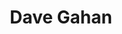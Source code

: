 ---
title: "Dave Gahan"
summary: "David Gahan is an English singer and songwriter, best known as the lead singer of electronic band Depeche Mode since their formation in 1980. Noted for his commanding stage presence and unique baritone voice, Q magazine ranked him at No. 73 on its list of the \"100 Greatest Singers\" and No. 27 on its list of the \"100 Greatest Frontmen\". As part of Depeche Mode, he was inducted into the Rock and Roll Hall of Fame in 2020.Although his bandmate Martin Gore continues to be the main songwriter for Depeche Mode, Gahan has contributed a number of songs to the band's albums Playing the Angel , Sounds of the Universe , Delta Machine , Spirit and Memento Mori . Four of these songs were released as singles, including \"Suffer Well\" in 2005, \"Hole to Feed\" in 2009, \"Should Be Higher\" in 2013, and \"Cover Me\" in 2017. His solo albums include Paper Monsters and Hourglass . He also contributed lyrics and sang lead vocals on the Soulsavers albums The Light the Dead See , Angels & Ghosts , and Imposter ."
slug: "dave-gahan"
image: "dave-gahan.jpg"
apple_music_artist_url: "https://music.apple.com/gb/artist/dave-gahan/1488484"
wikipedia_url: "https://en.wikipedia.org/wiki/Dave_Gahan"
---